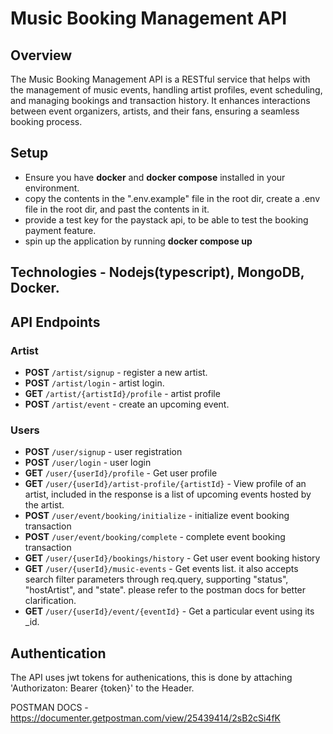 # Music Booking Management API

## Overview

The Music Booking Management API is a RESTful service that helps with the management of music events, handling artist profiles, event scheduling, and managing bookings and transaction history. It enhances interactions between event organizers, artists, and their fans, ensuring a seamless booking process.

## Setup
- Ensure you have **docker** and **docker compose** installed in your environment.
- copy the contents in the ".env.example" file in the root dir, create a .env file in the root dir, and past the contents in it.
- provide a test key for the paystack api, to be able to test the booking payment feature.
- spin up the application by running **docker compose up**


## Technologies - Nodejs(typescript), MongoDB, Docker.

## API Endpoints

### **Artist**
- **POST** `/artist/signup` - register a new artist.
- **POST** `/artist/login` - artist login.
- **GET** `/artist/{artistId}/profile` - artist profile
- **POST** `/artist/event` - create an upcoming event.

### **Users**
- **POST** `/user/signup` - user registration
- **POST** `/user/login` - user login
- **GET** `/user/{userId}/profile` - Get user profile
- **GET** `/user/{userId}/artist-profile/{artistId}` - View profile of an artist, included in the response is a list of upcoming events hosted by the artist.
- **POST** `/user/event/booking/initialize` - initialize event booking transaction
- **POST** `/user/event/booking/complete` - complete event booking transaction
- **GET** `/user/{userId}/bookings/history` - Get user event booking history
- **GET** `/user/{userId}/music-events` - Get events list. it also accepts search filter parameters through req.query, supporting "status", "hostArtist", and "state". please refer to the postman docs for better clarification.
- **GET** `/user/{userId}/event/{eventId}` - Get a particular event using its _id.


## Authentication

The API uses jwt tokens for authenications, this is done by attaching 'Authorizaton: Bearer {token}'  to the Header. 

POSTMAN DOCS - https://documenter.getpostman.com/view/25439414/2sB2cSi4fK